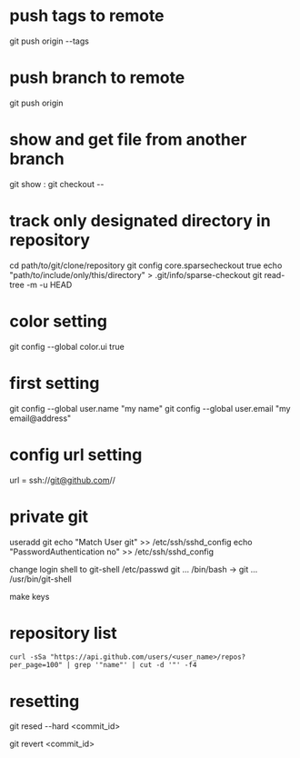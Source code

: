 
# push tags to remote
git push origin --tags

# push branch to remote
git push origin <branch name>

# show and get file from another branch
git show <branch name>:<file name>
git checkout <branch name> -- <file name>

# track only designated directory in repository
cd path/to/git/clone/repository
git config core.sparsecheckout true
echo "path/to/include/only/this/directory" > .git/info/sparse-checkout
git read-tree -m -u HEAD

# color setting
git config --global color.ui true

# first setting
git config --global user.name "my name"
git config --global user.email "my email@address"

# config url setting
url = ssh://git@github.com/<my account>/<my repository>

# private git
useradd git
echo "Match User git" >> /etc/ssh/sshd_config
echo "PasswordAuthentication no" >> /etc/ssh/sshd_config

change login shell to git-shell
/etc/passwd
git ... /bin/bash -> git ... /usr/bin/git-shell

make keys

# repository list
```
curl -sSa "https://api.github.com/users/<user_name>/repos?per_page=100" | grep '"name"' | cut -d '"' -f4
```

# resetting
git resed --hard <commit_id>

git revert <commit_id>

<!--stackedit_data:
eyJoaXN0b3J5IjpbMTA0MDU0NzQ4MCwtNjA2MTYzNzA4LDEwND
A1NDc0ODAsLTYwNjE2MzcwOF19
-->